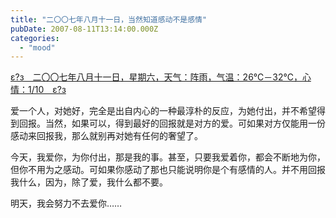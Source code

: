 ```yaml
---
title: "二〇〇七年八月十一日，当然知道感动不是感情"
pubDate: 2007-08-11T13:14:00.000Z
categories: 
  - "mood"
---
```


[ε?з　二〇〇七年八月十一日，星期六，天气：阵雨，气温：26℃－32℃，心情：1/10　ε?з](https://www.liuweinan.com)

  

爱一个人，对她好，完全是出自内心的一种最淳朴的反应，为她付出，并不希望得到回报。当然，如果可以，得到最好的回报就是对方的爱。可如果对方仅能用一份感动来回报我，那么就别再对她有任何的奢望了。

今天，我爱你，为你付出，那是我的事。甚至，只要我爱着你，都会不断地为你，但你不用为之感动。可如果你感动了那也只能说明你是个有感情的人。并不用回报我什么，因为，除了爱，我什么都不要。

明天，我会努力不去爱你……
